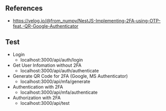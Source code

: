 ## References

* https://velog.io/@from_numpy/NestJS-Implementing-2FA-using-OTP-feat.-QR-Google-Authenticator

## Test

* Login
  * localhost:3000/api/auth/login
* Get User Infomation without 2FA
  * localhost:3000/api/auth/authenticate
* Generate QR Code for 2FA (Google, MS Authenticator)
  * localhost:3000/api/mfa/generate
* Authentication with 2FA
  * localhost:3000/api/mfa/authenticate
* Authorization with 2FA
  * localhost:3000/api/test
